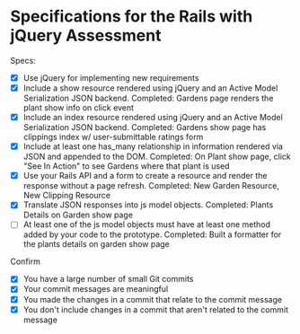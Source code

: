 # Specifications for the Rails with jQuery Assessment

Specs:
- [x] Use jQuery for implementing new requirements
- [X] Include a show resource rendered using jQuery and an Active Model Serialization JSON backend.
      Completed: Gardens page renders the plant show info on click event
- [X] Include an index resource rendered using jQuery and an Active Model Serialization JSON backend.
      Completed: Gardens show page has clippings index w/ user-submittable ratings form
- [X] Include at least one has_many relationship in information rendered via JSON and appended to the DOM.
      Completed: On Plant show page, click "See In Action" to see Gardens where that plant is used
- [X] Use your Rails API and a form to create a resource and render the response without a page refresh.
      Completed: New Garden Resource, New Clipping Resource
- [X] Translate JSON responses into js model objects.
      Completed: Plants Details on Garden show page
- [ ] At least one of the js model objects must have at least one method added by your code to the prototype.
      Completed: Built a formatter for the plants details on garden show page

Confirm
- [X] You have a large number of small Git commits
- [X] Your commit messages are meaningful
- [X] You made the changes in a commit that relate to the commit message
- [X] You don't include changes in a commit that aren't related to the commit message
